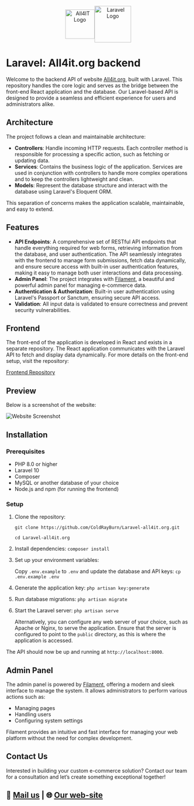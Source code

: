 <p align="center" style="display: flex; justify-content: center; align-items: center;">
  <a href="https://all4it.org" target="_blank">
    <img src="https://all4it.org/storage/01JCJT95TT3PTZTDFW5ESD79FP.svg" height="80" alt="All4IT Logo">
  </a>
  <a href="https://laravel.com" target="_blank">
    <img src="https://raw.githubusercontent.com/laravel/art/master/logo-lockup/5%20SVG/2%20CMYK/1%20Full%20Color/laravel-logolockup-cmyk-red.svg" height="100" alt="Laravel Logo">
  </a>
</p>

# Laravel: All4it.org backend

Welcome to the backend API of website [All4it.org](https://all4it.org/), built with Laravel. This repository handles the core logic and serves as the bridge between the front-end React application and the database. Our Laravel-based API is designed to provide a seamless and efficient experience for users and administrators alike.

## Architecture

The project follows a clean and maintainable architecture:

- **Controllers**: Handle incoming HTTP requests. Each controller method is responsible for processing a specific action, such as fetching or updating data.
- **Services**: Contains the business logic of the application. Services are used in conjunction with controllers to handle more complex operations and to keep the controllers lightweight and clean.
- **Models**: Represent the database structure and interact with the database using Laravel's Eloquent ORM.

This separation of concerns makes the application scalable, maintainable, and easy to extend.

## Features

- **API Endpoints**: A comprehensive set of RESTful API endpoints that handle everything required for web forms, retrieving information from the database, and user authentication. The API seamlessly integrates with the frontend to manage form submissions, fetch data dynamically, and ensure secure access with built-in user authentication features, making it easy to manage both user interactions and data processing.
- **Admin Panel**: The project integrates with [Filament](https://filamentphp.com/), a beautiful and powerful admin panel for managing e-commerce data.
- **Authentication & Authorization**: Built-in user authentication using Laravel's Passport or Sanctum, ensuring secure API access.
- **Validation**: All input data is validated to ensure correctness and prevent security vulnerabilities.

## Frontend

The front-end of the application is developed in React and exists in a separate repository. The React application communicates with the Laravel API to fetch and display data dynamically. For more details on the front-end setup, visit the repository:

[Frontend Repository](https://github.com/ColdRayBurn/React-all4it.org)

## **Preview**
Below is a screenshot of the website:

![Website Screenshot](https://all4it.org/storage/all4it.jpg "Website Screenshot")

## Installation

### Prerequisites

- PHP 8.0 or higher
- Laravel 10
- Composer
- MySQL or another database of your choice
- Node.js and npm (for running the frontend)

### Setup

1. Clone the repository:

   `git clone https://github.com/ColdRayBurn/Laravel-all4it.org.git`

   `cd Laravel-all4it.org`

2. Install dependencies: `composer install`

3. Set up your environment variables:

   Copy `.env.example` to `.env` and update the database and API keys: `cp .env.example .env`

4. Generate the application key: `php artisan key:generate`

5. Run database migrations: `php artisan migrate`

6. Start the Laravel server: `php artisan serve`
    
    Alternatively, you can configure any web server of your choice, such as Apache or Nginx, to serve the application. Ensure that the server is configured to point to the `public` directory, as this is where the application is accessed.

The API should now be up and running at `http://localhost:8000`.


## Admin Panel

The admin panel is powered by [Filament](https://filamentphp.com/), offering a modern and sleek interface to manage the system. It allows administrators to perform various actions such as:

- Managing pages
- Handling users
- Configuring system settings

Filament provides an intuitive and fast interface for managing your web platform without the need for complex development.


## **Contact Us**

Interested in building your custom e-commerce solution? Contact our team for a consultation and let’s create something exceptional together!

## 💼 [Mail us](mailto:info@all4it.org) | 🌐 [Our web-site](https://all4it.org/)

